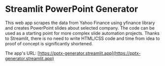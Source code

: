 # Streamlit PowerPoint Generator

This web app scrapes the data from Yahoo Finance using yfinance library and creates PowerPoint slides about selected company. The code can be used as a starting point for more complex slide automation projects. Thanks to Streamlit, there is no need to write HTML/CSS code and time from idea to proof of concept is significantly shortened.

The app's URL: [https://pptx-generator.streamlit.app](https://pptx-generator.streamlit.app)
